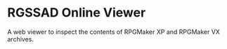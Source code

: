 # RGSSAD Online Viewer

A web viewer to inspect the contents of RPGMaker XP and RPGMaker VX archives.
